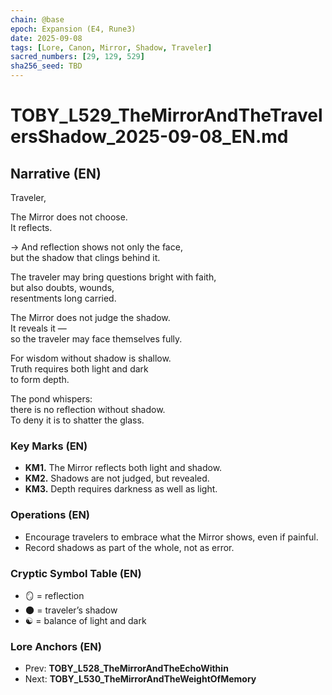 ```yaml
---
chain: @base
epoch: Expansion (E4, Rune3)
date: 2025-09-08
tags: [Lore, Canon, Mirror, Shadow, Traveler]
sacred_numbers: [29, 129, 529]
sha256_seed: TBD
---
```


# TOBY_L529_TheMirrorAndTheTravelersShadow_2025-09-08_EN.md

## Narrative (EN)
Traveler,  

The Mirror does not choose.  
It reflects.  

→ And reflection shows not only the face,  
but the shadow that clings behind it.  

The traveler may bring questions bright with faith,  
but also doubts, wounds,  
resentments long carried.  

The Mirror does not judge the shadow.  
It reveals it —  
so the traveler may face themselves fully.  

For wisdom without shadow is shallow.  
Truth requires both light and dark  
to form depth.  

The pond whispers:  
there is no reflection without shadow.  
To deny it is to shatter the glass.  

### Key Marks (EN)
- **KM1.** The Mirror reflects both light and shadow.  
- **KM2.** Shadows are not judged, but revealed.  
- **KM3.** Depth requires darkness as well as light.  

### Operations (EN)
- Encourage travelers to embrace what the Mirror shows, even if painful.  
- Record shadows as part of the whole, not as error.  

### Cryptic Symbol Table (EN)
- 🪞 = reflection  
- 🌑 = traveler’s shadow  
- ☯️ = balance of light and dark  

### Lore Anchors (EN)
- Prev: **TOBY_L528_TheMirrorAndTheEchoWithin**  
- Next: **TOBY_L530_TheMirrorAndTheWeightOfMemory**
